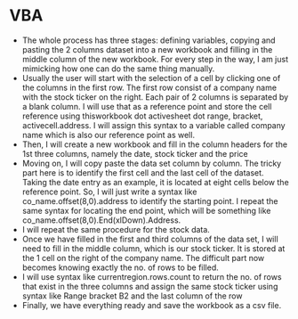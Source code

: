 # VBA

- The whole process has three stages: defining variables, copying and pasting the 2 columns dataset into a new workbook and filling in the middle column of the new workbook. For every step in the way, I am just mimicking how one can do the same thing manually.
- Usually the user will start with the selection of a cell by clicking one of the columns in the first row. The first row consist of a company name with the stock ticker on the right. Each pair of 2 columns is separated by a blank column. I will use that as a reference point and store the cell reference using thisworkbook dot activesheet dot range, bracket, activecell.address. I will assign this syntax to a variable called company name which is also our reference point as well.
- Then, I will create a new workbook and fill in the column headers for the 1st three columns, namely the date, stock ticker and the price
- Moving on, I will copy paste the data set column by column. The tricky part here is to identify the first cell and the last cell of the dataset. Taking the date entry as an example, it is located at eight cells below the reference point. So, I will just write a syntax like co_name.offset(8,0).address to identify the starting point. I repeat the same syntax for locating the end point, which will be something like co_name.offset(8,0).End(xlDown).Address.
- I will repeat the same procedure for the stock data.
- Once we have filled in the first and third columns of the data set, I will need to fill in the middle column, which is our stock ticker. It is stored at the 1 cell on the right of the company name. The difficult part now becomes knowing exactly the no. of rows to be filled.
- I will use syntax like currentregion.rows.count to return the no. of rows that exist in the three columns and assign the same stock ticker using syntax like Range bracket B2 and the last column of the row
- Finally, we have everything ready and save the workbook as a csv file.
